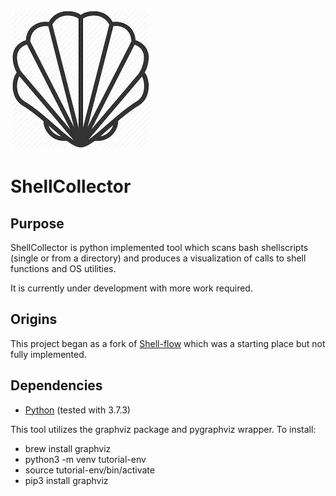 ![](images/shell.jpeg)

# ShellCollector

## Purpose
ShellCollector is python implemented tool which scans bash shellscripts (single or from a directory) 
and produces a visualization of calls to shell functions and OS utilities.

It is currently under development with more work required.

## Origins
This project began as a fork of [Shell-flow](github.com/sivaswami/Shell-Flow) 
which was a starting place but not fully implemented.

## Dependencies

* [Python](https://www.python.org/downloads/) (tested with 3.7.3)

This tool utilizes the graphviz package and pygraphviz wrapper.  To install:
* brew install graphviz
* python3 -m venv tutorial-env 
* source tutorial-env/bin/activate
* pip3 install graphviz 

